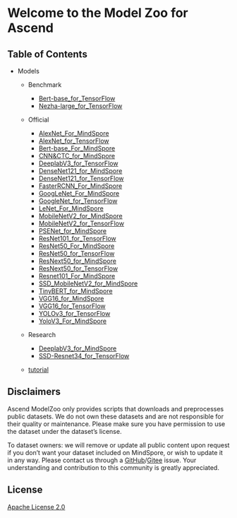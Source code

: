 # Welcome to the Model Zoo for Ascend

## Table of Contents

- Models

	- Benchmark
		- [Bert-base_for_TensorFlow](https://gitee.com/ascend/modelzoo/tree/master/Benchmark/Bert-base_for_TensorFlow)
		- [Nezha-large_for_TensorFlow](https://gitee.com/ascend/modelzoo/tree/master/Benchmark/Nezha-large_for_TensorFlow)

	- Official
		- [AlexNet_For_MindSpore](https://gitee.com/ascend/modelzoo/tree/master/Official/AlexNet_For_MindSpore)
		- [AlexNet_for_TensorFlow](https://gitee.com/ascend/modelzoo/tree/master/Official/AlexNet_for_TensorFlow)
		- [Bert-base_For_MindSpore](https://gitee.com/ascend/modelzoo/tree/master/Official/Bert-base_For_MindSpore)
		- [CNN&CTC_for_MindSpore](https://gitee.com/ascend/modelzoo/tree/master/Official/CNN&CTC_for_MindSpore)
		- [DeeplabV3_for_TensorFlow](https://gitee.com/ascend/modelzoo/tree/master/Official/DeeplabV3_for_TensorFlow)
		- [DenseNet121_for_MindSpore](https://gitee.com/ascend/modelzoo/tree/master/Official/DenseNet121_for_MindSpore)
		- [DenseNet121_for_TensorFlow](https://gitee.com/ascend/modelzoo/tree/master/Official/DenseNet121_for_TensorFlow)
		- [FasterRCNN_For_MindSpore](https://gitee.com/ascend/modelzoo/tree/master/Official/FasterRCNN_For_MindSpore)
		- [GoogLeNet_For_MindSpore](https://gitee.com/ascend/modelzoo/tree/master/Official/GoogLeNet_For_MindSpore)
		- [GoogleNet_for_TensorFlow](https://gitee.com/ascend/modelzoo/tree/master/Official/GoogleNet_for_TensorFlow)
		- [LeNet_For_MindSpore](https://gitee.com/ascend/modelzoo/tree/master/Official/LeNet_For_MindSpore)
		- [MobileNetV2_for_MindSpore](https://gitee.com/ascend/modelzoo/tree/master/Official/MobileNetV2_for_MindSpore)
		- [MobileNetV2_for_TensorFlow](https://gitee.com/ascend/modelzoo/tree/master/Official/MobileNetV2_for_TensorFlow)
		- [PSENet_for_MindSpore](https://gitee.com/ascend/modelzoo/tree/master/Official/PSENet_for_MindSpore)
		- [ResNet101_for_TensorFlow](https://gitee.com/ascend/modelzoo/tree/master/Official/ResNet101_for_TensorFlow)
		- [ResNet50_For_MindSpore](https://gitee.com/ascend/modelzoo/tree/master/Official/ResNet50_For_MindSpore)
		- [ResNet50_for_TensorFlow](https://gitee.com/ascend/modelzoo/tree/master/Official/ResNet50_for_TensorFlow)
		- [ResNext50_for_MindSpore](https://gitee.com/ascend/modelzoo/tree/master/Official/ResNext50_for_MindSpore)
		- [ResNext50_for_TensorFlow](https://gitee.com/ascend/modelzoo/tree/master/Official/ResNext50_for_TensorFlow)
		- [Resnet101_For_MindSpore](https://gitee.com/ascend/modelzoo/tree/master/Official/Resnet101_For_MindSpore)
		- [SSD_MobileNetV2_for_MindSpore](https://gitee.com/ascend/modelzoo/tree/master/Official/SSD_MobileNetV2_for_MindSpore)
		- [TinyBERT_for_MindSpore](https://gitee.com/ascend/modelzoo/tree/master/Official/TinyBERT_for_MindSpore)
		- [VGG16_for_MindSpore](https://gitee.com/ascend/modelzoo/tree/master/Official/VGG16_for_MindSpore)
		- [VGG16_for_TensorFlow](https://gitee.com/ascend/modelzoo/tree/master/Official/VGG16_for_TensorFlow)
		- [YOLOv3_for_TensorFlow](https://gitee.com/ascend/modelzoo/tree/master/Official/YOLOv3_for_TensorFlow)
		- [YoloV3_For_MindSpore](https://gitee.com/ascend/modelzoo/tree/master/Official/YoloV3_For_MindSpore)

	- Research
		- [DeeplabV3_for_MindSpore](https://gitee.com/ascend/modelzoo/tree/master/Research/DeeplabV3_for_MindSpore)
		- [SSD-Resnet34_for_TensorFlow](https://gitee.com/ascend/modelzoo/tree/master/Research/SSD-Resnet34_for_TensorFlow)

	- [tutorial](tutorial/README.md)

## Disclaimers

Ascend ModelZoo only provides scripts that downloads and preprocesses public datasets. We do not own these datasets and are not responsible for their quality or maintenance. Please make sure you have permission to use the dataset under the dataset’s license.

To dataset owners: we will remove or update all public content upon request if you don’t want your dataset included on MindSpore, or wish to update it in any way. Please contact us through a [GitHub](https://github.com/mindspore-ai/mindspore/issues)/[Gitee](https://gitee.com/mindspore/mindspore/issues) issue. Your understanding and contribution to this community is greatly appreciated.

## License

[Apache License 2.0](LICENSE)
